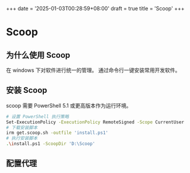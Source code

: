 +++
date = '2025-01-03T00:28:59+08:00'
draft = true
title = 'Scoop'
+++

# Scoop
## 为什么使用 Scoop
在 windows 下对软件进行统一的管理。
通过命令行一键安装常用开发软件。

## 安装 Scoop
scoop 需要 PowerShell 5.1 或更高版本作为运行环境。
```bash
# 设置 PowerShell 执行策略
Set-ExecutionPolicy -ExecutionPolicy RemoteSigned -Scope CurrentUser
# 下载安装脚本
irm get.scoop.sh -outfile 'install.ps1'
# 执行安装脚本
.\install.ps1 -ScoopDir 'D:\Scoop'
```

## 配置代理
